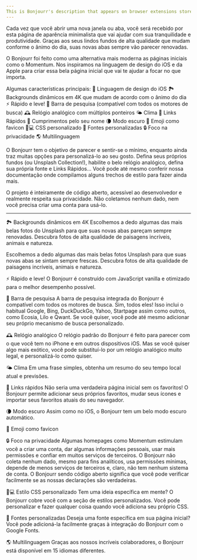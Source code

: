 ```yaml
---
This is Bonjourr's description that appears on browser extensions stores.
---
```


Cada vez que você abrir uma nova janela ou aba, você será recebido por esta página de aparência minimalista que vai ajudar com sua tranquilidade e produtividade. Graças aos seus lindos fundos de alta qualidade que mudam conforme o ânimo do dia, suas novas abas sempre vão parecer renovadas.

O Bonjourr foi feito como uma alternativa mais moderna as páginas iniciais como o Momentum. Nos inspiramos na linguagem de design do iOS e da Apple para criar essa bela página inicial que vai te ajudar a focar no que importa.

Algumas características principais:
🍏 Linguagem de design do iOS
🏞 Backgrounds dinâmicos em 4K que mudam de acordo com o ânimo do dia
⚡️ Rápido e leve!
🔎 Barra de pesquisa (compatível com todos os motores de busca)
🕰 Relógio analógico com múltiplos ponteiros
🌤 Clima
🔗 Links Rápidos
👋 Cumprimentos pelo seu nome
🌘 Modo escuro
🥖 Emoji como favicon
🧑💻 CSS personalizado
📝 Fontes personalizadas
🔒 Foco na privacidade
🌎 Multilinguagem

O Bonjourr tem o objetivo de parecer e sentir-se o mínimo, enquanto ainda traz muitas opções para personalizá-lo ao seu gosto. Defina seus próprios fundos (ou Unsplash Collection!), habilite o belo relógio analógico, defina sua própria fonte e Links Rápidos... Você pode até mesmo conferir nossa documentação onde compilamos alguns trechos de estilo para fazer ainda mais.

O projeto é inteiramente de código aberto, acessível ao desenvolvedor e realmente respeita sua privacidade. Não coletamos nenhum dado, nem você precisa criar uma conta para usá-lo.

---

🏞 Backgrounds dinâmicos em 4K
Escolhemos a dedo algumas das mais belas fotos do Unsplash para que suas novas abas pareçam sempre renovadas. Descubra fotos de alta qualidade de paisagens incríveis, animais e natureza.

Escolhemos a dedo algumas das mais belas fotos Unsplash para que suas novas abas se sintam sempre frescas. Descubra fotos de alta qualidade de paisagens incríveis, animais e natureza.

⚡️ Rápido e leve!
O Bonjourr é construído com JavaScript vanilla e otimizado para o melhor desempenho possível.

🔎 Barra de pesquisa
A barra de pesquisa integrada do Bonjourr é compatível com todos os motores de busca. Sim, todos eles! Isso inclui o habitual Google, Bing, DuckDuckGo, Yahoo, Startpage assim como outros, como Ecosia, Lilo e Qwant. Se você quiser, você pode até mesmo adicionar seu próprio mecanismo de busca personalizado.

🕰 Relógio analógico
O relógio padrão do Bonjourr é feito para parecer com o que você tem no iPhone e em outros dispositivos iOS. Mas se você quiser algo mais exótico, você pode substituí-lo por um relógio analógico muito legal, e personalizá-lo como quiser.

🌤 Clima
Em uma frase simples, obtenha um resumo do seu tempo local atual e previsões.

🔗 Links rápidos
Não seria uma verdadeira página inicial sem os favoritos! O Bonjourr permite adicionar seus próprios favoritos, mudar seus ícones e importar seus favoritos atuais do seu navegador.

🌘 Modo escuro
Assim como no iOS, o Bonjourr tem um belo modo escuro automático.

🥖 Emoji como favicon

🔒 Foco na privacidade
Algumas homepages como Momentum estimulam você a criar uma conta, dar algumas informações pessoais, usar mais permissões e confiar em muitos serviços de terceiros. O Bonjourr não coleta nenhum dado, mesmo para fins analíticos, usa permissões mínimas, depende de menos serviços de terceiros e, claro, não tem nenhum sistema de conta. O Bonjourr sendo código aberto significa que você pode verificar facilmente se as nossas declarações são verdadeiras.

🧑💻 Estilo CSS personalizado
Tem uma ideia específica em mente? O Bonjourr cobre você com a seção de estilos personalizados. Você pode personalizar e fazer qualquer coisa quando você adiciona seu próprio CSS.

📝 Fontes personalizadas
Deseja uma fonte específica em sua página inicial? Você pode adicioná-la facilmente graças à integração do Bonjourr com o Google Fonts.

🌎 Multilinguagem
Graças aos nossos incríveis colaboradores, o Bonjourr está disponível em 15 idiomas diferentes.
